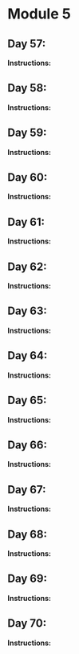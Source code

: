 # Module 5
## Day 57: 
**Instructions:** 

## Day 58: 
**Instructions:** 

## Day 59: 
**Instructions:** 

## Day 60: 
**Instructions:** 

## Day 61: 
**Instructions:** 

## Day 62: 
**Instructions:** 

## Day 63: 
**Instructions:** 

## Day 64: 
**Instructions:** 

## Day 65: 
**Instructions:** 

## Day 66: 
**Instructions:** 

## Day 67: 
**Instructions:** 

## Day 68: 
**Instructions:** 

## Day 69: 
**Instructions:** 

## Day 70: 
**Instructions:** 
